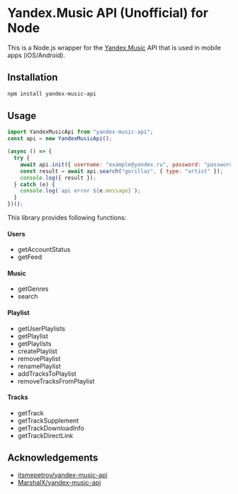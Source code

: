 # Yandex.Music API (Unofficial) for Node

This is a Node.js wrapper for the [Yandex.Music](http://music.yandex.ru/) API that is used in mobile apps (iOS/Android).

## Installation

```sh
npm install yandex-music-api
```

## Usage

```js
import YandexMusicApi from "yandex-music-api";
const api = new YandexMusicApi();

(async () => {
  try {
    await api.init({ username: "example@yandex.ru", password: "password" });
    const result = await api.search("gorillaz", { type: "artist" });
    console.log({ result });
  } catch (e) {
    console.log(`api error ${e.message}`);
  }
})();
```

This library provides following functions:

#### Users

- getAccountStatus
- getFeed

#### Music

- getGenres
- search

#### Playlist

- getUserPlaylists
- getPlaylist
- getPlaylists
- createPlaylist
- removePlaylist
- renamePlaylist
- addTracksToPlaylist
- removeTracksFromPlaylist

#### Tracks

- getTrack
- getTrackSupplement
- getTrackDownloadInfo
- getTrackDirectLink

## Acknowledgements

* [itsmepetrov/yandex-music-api](https://github.com/itsmepetrov/yandex-music-api)
* [MarshalX/yandex-music-api](https://github.com/MarshalX/yandex-music-api)
